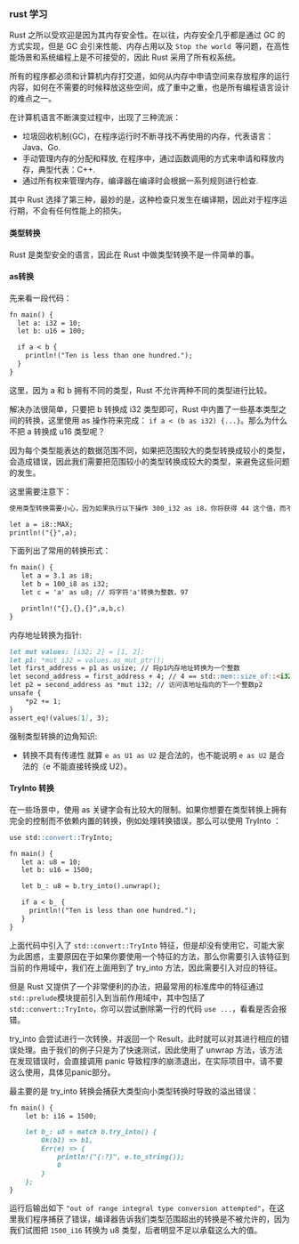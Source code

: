 ### rust 学习

Rust 之所以受欢迎是因为其内存安全性。在以往，内存安全几乎都是通过 GC 的方式实现，但是 GC 会引来性能、内存占用以及 `Stop the world `等问题，在高性能场景和系统编程上是不可接受的，因此 Rust 采用了所有权系统。

所有的程序都必须和计算机内存打交道，如何从内存中申请空间来存放程序的运行内容，如何在不需要的时候释放这些空间，成了重中之重，也是所有编程语言设计的难点之一。

在计算机语言不断演变过程中，出现了三种流派：

* 垃圾回收机制(GC)，在程序运行时不断寻找不再使用的内存，代表语言：Java、Go.
* 手动管理内存的分配和释放, 在程序中，通过函数调用的方式来申请和释放内存，典型代表：C++.
* 通过所有权来管理内存，编译器在编译时会根据一系列规则进行检查.

其中 Rust 选择了第三种，最妙的是，这种检查只发生在编译期，因此对于程序运行期，不会有任何性能上的损失。

#### 类型转换

Rust 是类型安全的语言，因此在 Rust 中做类型转换不是一件简单的事。

#### as转换

先来看一段代码：
```markdown
fn main() {
  let a: i32 = 10;
  let b: u16 = 100;

  if a < b {
    println!("Ten is less than one hundred.");
  }
}
```
这里，因为 a 和 b 拥有不同的类型，Rust 不允许两种不同的类型进行比较。

解决办法很简单，只要把 b 转换成 i32 类型即可，Rust 中内置了一些基本类型之间的转换，这里使用 as 操作符来完成： `if a < (b as i32) {...}`。那么为什么不把 a 转换成 u16 类型呢？

因为每个类型能表达的数据范围不同，如果把范围较大的类型转换成较小的类型，会造成错误，因此我们需要把范围较小的类型转换成较大的类型，来避免这些问题的发生。

这里需要注意下：
```markdown
使用类型转换需要小心，因为如果执行以下操作 300_i32 as i8，你将获得 44 这个值，而不是 300，因为 i8 类型能表达的的最大值为 2^7 - 1，使用以下代码可以查看 i8 的最大值：

let a = i8::MAX;
println!("{}",a);
```

下面列出了常用的转换形式：
```markdown
fn main() {
   let a = 3.1 as i8;
   let b = 100_i8 as i32;
   let c = 'a' as u8; // 将字符'a'转换为整数，97

   println!("{},{},{}",a,b,c)
}
```
内存地址转换为指针:
```markdown
let mut values: [i32; 2] = [1, 2];
let p1: *mut i32 = values.as_mut_ptr();
let first_address = p1 as usize; // 将p1内存地址转换为一个整数
let second_address = first_address + 4; // 4 == std::mem::size_of::<i32>()，i32类型占用4个字节，因此将内存地址 + 4
let p2 = second_address as *mut i32; // 访问该地址指向的下一个整数p2
unsafe {
    *p2 += 1;
}
assert_eq!(values[1], 3);
```
强制类型转换的边角知识:

* 转换不具有传递性 就算 `e as U1 as U2` 是合法的，也不能说明 `e as U2` 是合法的（e 不能直接转换成 U2）。

#### TryInto 转换

在一些场景中，使用 as 关键字会有比较大的限制。如果你想要在类型转换上拥有完全的控制而不依赖内置的转换，例如处理转换错误，那么可以使用 TryInto ：
```markdown
use std::convert::TryInto;

fn main() {
   let a: u8 = 10;
   let b: u16 = 1500;

   let b_: u8 = b.try_into().unwrap();

   if a < b_ {
     println!("Ten is less than one hundred.");
   }
}
```

上面代码中引入了 `std::convert::TryInto` 特征，但是却没有使用它，可能大家为此困惑，主要原因在于如果你要使用一个特征的方法，那么你需要引入该特征到当前的作用域中，我们在上面用到了 try_into 方法，因此需要引入对应的特征。

但是 Rust 又提供了一个非常便利的办法，把最常用的标准库中的特征通过`std::prelude`模块提前引入到当前作用域中，其中包括了 `std::convert::TryInto`，你可以尝试删除第一行的代码 `use ...`，看看是否会报错。

try_into 会尝试进行一次转换，并返回一个 Result，此时就可以对其进行相应的错误处理。由于我们的例子只是为了快速测试，因此使用了 unwrap 方法，该方法在发现错误时，会直接调用 panic 导致程序的崩溃退出，在实际项目中，请不要这么使用，具体见panic部分。

最主要的是 try_into 转换会捕获大类型向小类型转换时导致的溢出错误：
```markdown
fn main() {
    let b: i16 = 1500;

    let b_: u8 = match b.try_into() {
        Ok(b1) => b1,
        Err(e) => {
            println!("{:?}", e.to_string());
            0
        }
    };
}
```

运行后输出如下 `"out of range integral type conversion attempted"`，在这里我们程序捕获了错误，编译器告诉我们类型范围超出的转换是不被允许的，因为我们试图把 `1500_i16` 转换为 u8 类型，后者明显不足以承载这么大的值。

